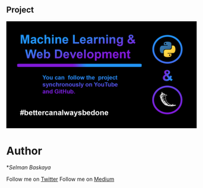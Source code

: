 ## Project
![](assets/readme-img.png)

# Author
**Selman Baskaya* 

Follow me on [Twitter](https://twitter.com/selmanbaskaya)
Follow me on [Medium](https://medium.com/@selmanbaskaya)
